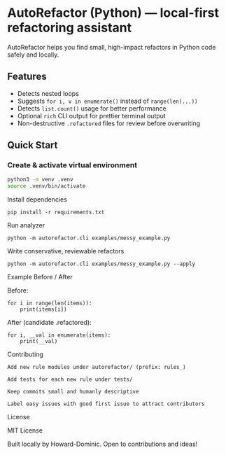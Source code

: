 # AutoRefactor (Python) — local-first refactoring assistant

AutoRefactor helps you find small, high-impact refactors in Python code safely and locally.

## Features
- Detects nested loops
- Suggests `for i, v in enumerate()` instead of `range(len(...))`
- Detects `list.count()` usage for better performance
- Optional `rich` CLI output for prettier terminal output
- Non-destructive `.refactored` files for review before overwriting

## Quick Start

### Create & activate virtual environment
```bash
python3 -m venv .venv
source .venv/bin/activate
```

Install dependencies
```
pip install -r requirements.txt
```
Run analyzer
```
python -m autorefactor.cli examples/messy_example.py
```
Write conservative, reviewable refactors
```
python -m autorefactor.cli examples/messy_example.py --apply
```
Example Before / After

Before:
```
for i in range(len(items)):
    print(items[i])
```
After (candidate .refactored):
```
for i, __val in enumerate(items):
    print(__val)
```
Contributing

    Add new rule modules under autorefactor/ (prefix: rules_)

    Add tests for each new rule under tests/

    Keep commits small and humanly descriptive

    Label easy issues with good first issue to attract contributors

License

MIT License

Built locally by Howard-Dominic. Open to contributions and ideas!
